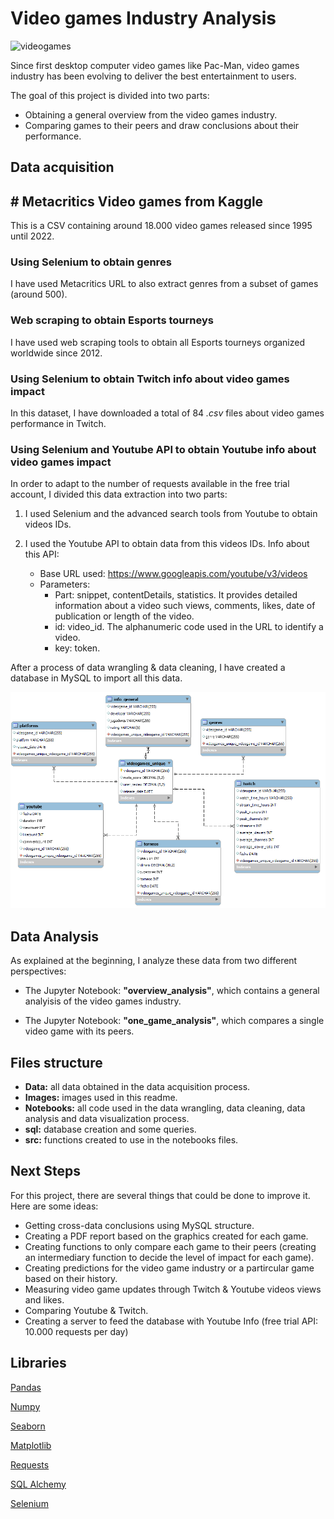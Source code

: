 # Video games Industry Analysis

![videogames]("images\gaming.jpeg")

Since first desktop computer video games like Pac-Man, video games industry has been evolving to deliver the best entertainment to users.

The goal of this project is divided into two parts:

- Obtaining a general overview from the video games industry.
- Comparing games to their peers and draw conclusions about their performance.

## Data acquisition

##  # Metacritics Video games from Kaggle

This is a CSV containing around 18.000 video games released since 1995 until 2022.

### Using Selenium to obtain genres

I have used Metacritics URL to also extract genres from a subset of games (around 500).

### Web scraping to obtain Esports tourneys

I have used web scraping tools to obtain all Esports tourneys organized worldwide since 2012.

### Using Selenium to obtain Twitch info about video games impact

In this dataset, I have downloaded a total of 84 *.csv* files about video games performance in Twitch.

### Using Selenium and Youtube API to obtain Youtube info about video games impact

In order to adapt to the number of requests available in the free trial account, I divided this data extraction into two parts:

1. I used Selenium and the advanced search tools from Youtube to obtain videos IDs.

2. I used the Youtube API to obtain data from this videos IDs. Info about this API:
    - Base URL used: https://www.googleapis.com/youtube/v3/videos
    - Parameters:
        - Part: snippet, contentDetails, statistics. It provides detailed information about a video such views, comments, likes, date of publication or length of the video.
        - id: video_id. The alphanumeric code used in the URL to identify a video.
        - key: token.

After a process of data wrangling & data cleaning, I have created a database in MySQL to import all this data.

![Diagram](images/diagram.png)

## Data Analysis

As explained at the beginning, I analyze these data from two different perspectives:

- The Jupyter Notebook: **"overview_analysis"**, which contains a general analyisis of the video games industry.

- The Jupyter Notebook: **"one_game_analysis"**, which compares a single video game with its peers.

## Files structure

- **Data:** all data obtained in the data acquisition process.
- **Images:** images used in this readme.
- **Notebooks:** all code used in the data wrangling, data cleaning, data analysis and data visualization process.
- **sql:** database creation and some queries.
- **src:** functions created to use in the notebooks files.

## Next Steps

For this project, there are several things that could be done to improve it. Here are some ideas:

- Getting cross-data conclusions using MySQL structure.
- Creating a PDF report based on the graphics created for each game.
- Creating functions to only compare each game to their peers (creating an intermediary function to decide the level of impact for each game).
- Creating predictions for the video game industry or a partircular game based on their history.
- Measuring video game updates through Twitch & Youtube videos views and likes.
- Comparing Youtube & Twitch.
- Creating a server to feed the database with Youtube Info (free trial API: 10.000 requests per day)

## Libraries

[Pandas](https://pandas.pydata.org/)

[Numpy](https://numpy.org/doc/)

[Seaborn](https://seaborn.pydata.org/index.html)

[Matplotlib](https://matplotlib.org/3.1.1/contents.html)

[Requests](https://pypi.org/project/requests/2.7.0/)

[SQL Alchemy](https://www.sqlalchemy.org/)

[Selenium](https://www.selenium.dev/)